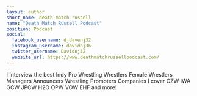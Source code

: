 ```yaml
---
layout: author
short_name: death-match-russell
name: "Death Match Russell Podcast"
position: Podcast
social:
  facebook_username: djdavenj32
  instagram_username: davidnj36
  twitter_username: Davidnj32
  website_url: https://www.deathmatchrussellpodcast.com/
---
```

I Interview the best Indy Pro Wrestling Wrestlers Female Wrestlers Managers Announcers Wrestling Promoters Companies I cover CZW IWA GCW JPCW H2O OPW VOW EHF and more!
